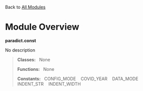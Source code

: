 Back to [All Modules](https://github.com/pyrustic/paradict/blob/master/docs/modules/README.md#readme)

# Module Overview

**paradict.const**
 
No description

> **Classes:** &nbsp; None
>
> **Functions:** &nbsp; None
>
> **Constants:** &nbsp; CONFIG_MODE &nbsp;&nbsp; COVID_YEAR &nbsp;&nbsp; DATA_MODE &nbsp;&nbsp; INDENT_STR &nbsp;&nbsp; INDENT_WIDTH
